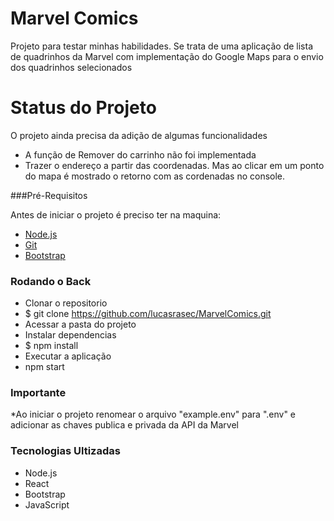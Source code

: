 # Marvel Comics

<p>Projeto para testar minhas habilidades. Se trata de uma aplicação de lista de quadrinhos da Marvel com implementação do Google Maps para o envio dos quadrinhos selecionados</p>

# Status do Projeto

<p>O projeto ainda precisa da adição de algumas funcionalidades</p>

 * A função de Remover do carrinho não foi implementada
 * Trazer o endereço a partir das coordenadas. Mas ao clicar em um ponto do mapa é mostrado o retorno com as cordenadas no console.

###Pré-Requisitos

Antes de iniciar o projeto é preciso ter na maquina:

  * [Node.js](https://nodejs.org/en/)
  * [Git](https://git-scm.com)
  * [Bootstrap](https://getbootstrap.com)

### Rodando o Back

 * Clonar o repositorio
 *   $ git clone <https://github.com/lucasrasec/MarvelComics.git>
 * Acessar a pasta do projeto
 * Instalar dependencias
 *   $ npm install
 * Executar a aplicação 
 *   npm start
 
### Importante

 *Ao iniciar o projeto renomear o arquivo "example.env" para ".env" e adicionar as chaves publica e privada da API da Marvel

### Tecnologias Ultizadas

 * Node.js
 * React
 * Bootstrap
 * JavaScript



